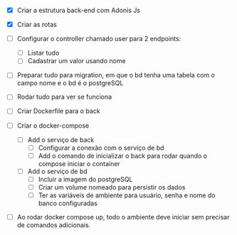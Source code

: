 - [x] Criar a estrutura back-end com Adonis Js
- [x] Criar as rotas
- [ ] Configurar o controller chamado user para 2 endpoints:
    - [ ] Listar tudo
    - [ ] Cadastrar um valor usando nome
- [ ] Preparar tudo para migration, em que o bd tenha uma tabela com o campo nome e o bd é o postgreSQL
- [ ] Rodar tudo para ver se funciona
- [ ] Criar Dockerfile para o back
- [ ] Criar o docker-compose
    - [ ] Add o serviço de back
        - [ ] Configurar a conexão com o serviço de bd
        - [ ] Add o comando de inicializar o back para rodar quando o compose iniciar o container
    - [ ] Add o serviço de bd
        - [ ] Incluir a imagem do postgreSQL 
        - [ ] Criar um volume nomeado para persistir os dados
        - [ ] Ter as variáveis de ambiente para usuário, senha e nome do banco configuradas
- [ ] Ao rodar docker compose up, todo o ambiente deve iniciar sem precisar de comandos adicionais.

